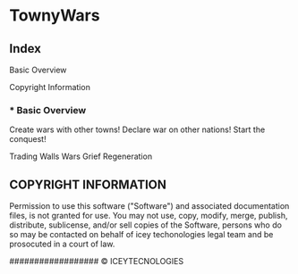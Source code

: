 # TownyWars

## Index

Basic Overview

Copyright Information

###  * Basic Overview

Create wars with other towns! Declare war on other nations! Start the conquest!

Trading
Walls
Wars
Grief Regeneration

## COPYRIGHT INFORMATION

Permission to use this software ("Software") and associated documentation files, is not granted for use. You may not
use, copy, modify, merge, publish, distribute, sublicense, and/or sell copies of the Software, persons who do so may be
contacted on behalf of icey techonologies legal team and be prosocuted in a court of law.

##################
© ICEYTECNOLOGIES
